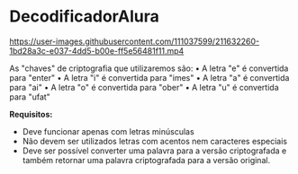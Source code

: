 # DecodificadorAlura


https://user-images.githubusercontent.com/111037599/211632260-1bd28a3c-e037-4dd5-b00e-ff5e56481f11.mp4


As "chaves" de criptografia que utilizaremos são:
•	A letra "e" é convertida para "enter"
•	A letra "i" é convertida para "imes"
•	A letra "a" é convertida para "ai"
•	A letra "o" é convertida para "ober"
•	A letra "u" é convertida para "ufat"


**Requisitos:**
- Deve funcionar apenas com letras minúsculas
- Não devem ser utilizados letras com acentos nem caracteres especiais
- Deve ser possível converter uma palavra para a versão criptografada e também retornar uma palavra criptografada para a versão original. 
